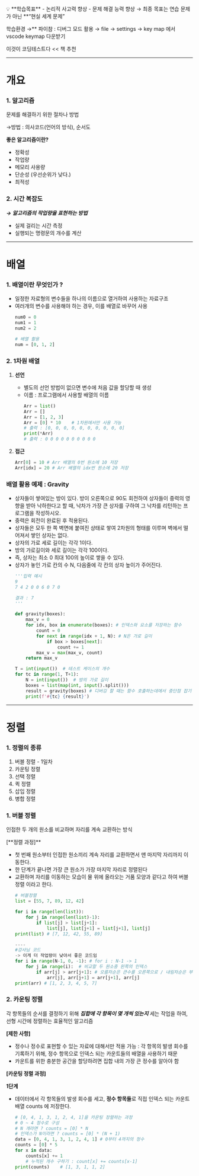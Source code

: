 <aside>
💡 **학습목표**
- 논리적 사고력 향상
- 문제 해결 능력 향상
→ 최종 목표는 연습 문제가 아닌 **“현실 세계 문제”

학습환경
→\*\* 파이참 : 디버그 모드 활용
→ file → settings → key map 에서 vscode keymap 다운받기

이것이 코딩테스트다 << 책 추천

</aside>

---

# 개요

### 1. 알고리즘

문제를 해결하기 위한 절차나 방법

→방법 : 의사코드(언어의 방식), 순서도

**좋은 알고리즘이란?**

- 정확성
- 작업량
- 메모리 사용량
- 단순성 (우선순위가 낮다.)
- 최적성

### 2. 시간 복잡도

**_→ 알고리즘의 작업량을 표현하는 방법_**

- 실제 걸리는 시간 측정
- 실행되는 명령문의 개수를 계산

---

# 배열

### 1. 배열이란 무엇인가 ?

- 일정한 자료형의 변수들을 하나의 이름으로 열거하여 사용하는 자료구조
- 여러개의 변수를 사용해야 하는 경우, 이를 배열로 바꾸어 사용
  ```python
  num0 = 0
  num1 = 1
  num2 = 2

  # 배열 활용
  num = [0, 1, 2]
  ```

### 2. 1차원 배열

1. **선언**
   - 별도의 선언 방법이 없으면 변수에 처음 값을 할당할 때 생성
   - 이름 : 프로그램에서 사용할 배열의 이름
     ```python
     Arr = list()
     Arr = []
     Arr = [1, 2, 3]
     Arr = [0] * 10    # 1차원에서만 사용 가능
     # 출력 : [0, 0, 0, 0, 0, 0, 0, 0, 0, 0]
     print(*Arr)
     # 출력 : 0 0 0 0 0 0 0 0 0 0
     ```
2. **접근**

   ```python
   Arr[0] = 10 # Arr 배열의 0번 원소에 10 저장
   Arr[idx] = 20 # Arr 배열의 idx번 원소에 20 저장
   ```

### 배열 활용 예제 : Gravity

- 상자들이 쌓여있는 방이 있다. 방이 오른쪽으로 90도 회전하여 상자들이 중력의 영향을 받아 낙하한다고 할 때, 낙차가 가장 큰 상자를 구하여 그 낙차를 리턴하는 프로그램을 작성하시오.
- 중력은 회전이 완료된 후 적용된다.
- 상자들은 모두 한 쪽 벽면에 붙여진 상태로 쌓여 2차원의 형태를 이루며 벽에서 떨어져서 쌓인 상자는 없다.
- 상자의 가로 세로 길이는 각각 1이다.
- 방의 가로길이와 세로 길이는 각각 100이다.
- 즉, 상자는 최소 0 최대 100의 높이로 쌓을 수 있다.
- 상자가 놓인 가로 칸의 수 N, 다음줄에 각 칸의 상자 높이가 주어진다.
  ```python
  '''입력 예시
  9
  7 4 2 0 0 6 0 7 0

  결과 : 7
  '''

  def gravity(boxes):
      max_v = 0
      for idx, box in enumerate(boxes): # 인덱스와 요소를 저장하는 함수
          count = 0
          for next in range(idx + 1, N): # N은 가로 길이
              if box > boxes[next]:
                  count += 1
          max_v = max(max_v, count)
      return max_v

  T = int(input())  # 테스트 케이스의 개수
  for tc in range(1, T+1):
      N = int(input())  # 방의 가로 길이
      boxes = list(map(int, input().split()))
      result = gravity(boxes) # 디버깅 할 때는 함수 호출하는데에서 중단점 잡기
      print(f'#{tc} {result}')
  ```

---

# 정렬

### 1. 정렬의 종류

1. 버블 정렬 - 1일차
2. 카운팅 정렬
3. 선택 정렬
4. 퀵 정렬
5. 삽입 정렬
6. 병합 정렬

### 1. 버블 정렬

인접한 두 개의 원소를 비교하며 자리를 계속 교환하는 방식

[**정렬 과정]\*\*

- 첫 번째 원소부터 인접한 원소끼리 계속 자리를 교환하면서 맨 마지막 자리까지 이동한다.
- 한 단계가 끝나면 가장 큰 원소가 가장 마지막 자리로 정렬된다
- 교환하며 자리를 이동하는 모습이 물 위에 올라오는 거품 모양과 같다고 하여 버블정렬 이라고 한다.
  ```python
  # 버블정렬
  list = [55, 7, 89, 12, 42]

  for i in range(len(list)):
      for j in range(len(list)-1):
          if list[j] > list[j+1]:
              list[j], list[j+1] = list[j+1], list[j]
  print(list) # [7, 12, 42, 55, 89]

  ----
  #강사님 코드
  -> 이게 더 작업량이 낮아서 좋은 코드임
  for i in range(N-1, 0, -1): # for i : N-1 -> 1
      for j in range(i):  # 비교할 두 원소중 왼쪽의 인덱스
          if arr[j] > arr[j+1]: # 오름차순은 큰수를 오른쪽으로 / 내림차순은 부등호반대
              arr[j], arr[j+1] = arr[j+1], arr[j]
  print(arr) # [1, 2, 3, 4, 5, 7]
  ```

### 2. 카운팅 정렬

각 항목들의 순서를 결정하기 위해 **_집합에 각 항목이 몇 개씩 있는지_** 세는 작업을 하여, 선형 시간에 정렬하는 효율적인 알고리즘

**[제한 사항]**

- 정수나 정수로 표현할 수 있는 자료에 대해서만 적용 가능 : 각 항목의 발생 회수를 기록하기 위해, 정수 항목으로 인덱스 되는 카운트들의 배열을 사용하기 때문
- 카운트를 위한 충분한 공간을 할당하려면 집합 내의 가장 큰 정수를 알아야 함

**[카운팅 정렬 과정]**

**1단계**

- 데이터에서 각 항목들의 발생 회수를 세고, **정수 항목들**로 직접 인덱스 되는 카운트 배열 counts 에 저장한다.
  ```python
  # [0, 4, 1, 3, 1, 2, 4, 1]을 카운팅 정렬하는 과정
  # 0 ~ 4 정수로 구성
  # N 개라면 ? counts = [0] * N
  # 인덱스가 N이라면 ? counts = [0] * (N + 1)
  data = [0, 4, 1, 3, 1, 2, 4, 1] # 0부터 4까지의 정수
  counts = [0] * 5
  for x in data:
      counts[x] += 1
      # 누적된 개수 구하기 : count[x] += counts[x-1]
  print(counts)    # [1, 3, 1, 1, 2]
  ```
